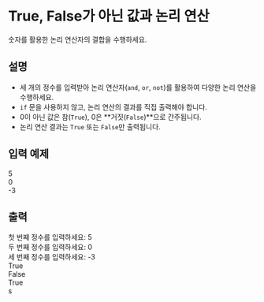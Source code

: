 # True, False가 아닌 값과 논리 연산
숫자를 활용한 논리 연산자의 결합을 수행하세요.

## 설명
- 세 개의 정수를 입력받아 논리 연산자(`and`, `or`, `not`)를 활용하여 다양한 논리 연산을 수행하세요.
- `if` 문을 사용하지 않고, 논리 연산의 결과를 직접 출력해야 합니다.
- 0이 아닌 값은 참(`True`), 0은 **거짓(`False`)**으로 간주됩니다.
- 논리 연산 결과는 `True` 또는 `False`만 출력됩니다.

## 입력 예제
5  
0  
-3

## 출력
첫 번째 정수를 입력하세요: 5  
두 번째 정수를 입력하세요: 0  
세 번째 정수를 입력하세요: -3  
True  
False  
True  
s